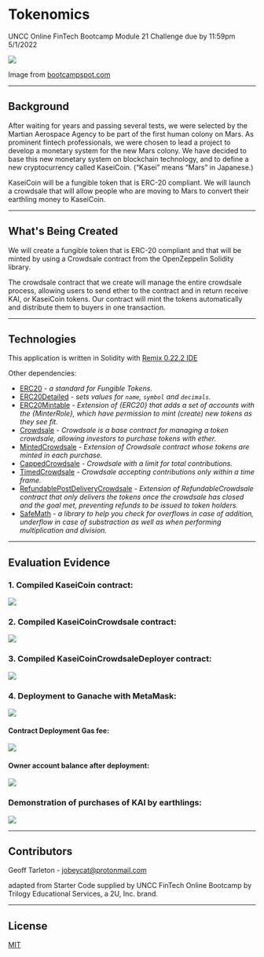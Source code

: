 # Tokenomics
UNCC Online FinTech Bootcamp Module 21 Challenge due by 11:59pm 5/1/2022

<img src="Images/21-4-application-image.png"/>

Image from [bootcampspot.com](https://courses.bootcampspot.com/courses/980/assignments/20398?module_item_id=378225)

---

## Background

After waiting for years and passing several tests, we were selected by the Martian Aerospace Agency to be part of the first human colony on Mars. As prominent fintech professionals, we were chosen to lead a project to develop a monetary system for the new Mars colony. We have decided to base this new monetary system on blockchain technology, and to define a new cryptocurrency called KaseiCoin. (“Kasei” means “Mars” in Japanese.)

KaseiCoin will be a fungible token that is ERC-20 compliant. We will launch a crowdsale that will allow people who are moving to Mars to convert their earthling money to KaseiCoin.

---

## What's Being Created

We will create a fungible token that is ERC-20 compliant and that will be minted by using a Crowdsale contract from the OpenZeppelin Solidity library.

The crowdsale contract that we create will manage the entire crowdsale process, allowing users to send ether to the contract and in return receive KAI, or KaseiCoin tokens. Our contract will mint the tokens automatically and distribute them to buyers in one transaction.

---

## Technologies

This application is written in Solidity with [Remix 0.22.2 IDE](https://remix-ide.readthedocs.io/en/latest/index.html)

Other dependencies:

 - [ERC20](https://github.com/OpenZeppelin/openzeppelin-contracts/blob/release-v2.5.0/contracts/token/ERC20/ERC20.sol) - *a standard for Fungible Tokens.*
 - [ERC20Detailed](https://github.com/OpenZeppelin/openzeppelin-contracts/blob/release-v2.5.0/contracts/token/ERC20/ERC20Detailed.sol) - *sets values for `name`, `symbol` and `decimals`.*
 - [ERC20Mintable](https://github.com/OpenZeppelin/openzeppelin-contracts/blob/release-v2.5.0/contracts/token/ERC20/ERC20Mintable.sol) - *Extension of {ERC20} that adds a set of accounts with the {MinterRole}, which have permission to mint (create) new tokens as they see fit.*
 - [Crowdsale](https://github.com/OpenZeppelin/openzeppelin-contracts/blob/release-v2.5.0/contracts/crowdsale/Crowdsale.sol) - *Crowdsale is a base contract for managing a token crowdsale, allowing investors to purchase tokens with ether.*
 - [MintedCrowdsale](https://github.com/OpenZeppelin/openzeppelin-contracts/blob/release-v2.5.0/contracts/crowdsale/emission/MintedCrowdsale.sol) - *Extension of Crowdsale contract whose tokens are minted in each purchase.*
 - [CappedCrowdsale](https://github.com/OpenZeppelin/openzeppelin-contracts/blob/release-v2.5.0/contracts/crowdsale/validation/CappedCrowdsale.sol) - *Crowdsale with a limit for total contributions.*
 - [TimedCrowdsale](https://github.com/OpenZeppelin/openzeppelin-contracts/blob/release-v2.5.0/contracts/crowdsale/validation/TimedCrowdsale.sol) - *Crowdsale accepting contributions only within a time frame.*
 - [RefundablePostDeliveryCrowdsale](https://github.com/OpenZeppelin/openzeppelin-contracts/blob/release-v2.5.0/contracts/crowdsale/distribution/RefundablePostDeliveryCrowdsale.sol) - *Extension of RefundableCrowdsale contract that only delivers the tokens once the crowdsale has closed and the goal met, preventing refunds to be issued to token holders.*
 - [SafeMath](https://github.com/OpenZeppelin/openzeppelin-contracts/blob/master/contracts/utils/math/SafeMath.sol) - *a library to help you check for overflows in case of addition, underflow in case of substraction as well as when performing multiplication and division.*
  
---

## Evaluation Evidence

### 1. Compiled KaseiCoin contract:

![](Images/1_KaseiCoin_compiled.png)

### 2. Compiled KaseiCoinCrowdsale contract:

![](Images/2_KaseiCoinCrowdsale_compiled.png)

### 3. Compiled KaseiCoinCrowdsaleDeployer contract:

![](Images/3_KaseiCoinCrowdsaleDeployer_compiled.png)

### 4. Deployment to Ganache with MetaMask:

![](Images/4_deploy_remix.png)

#### Contract Deployment Gas fee:

![](Images/4_contract_deploy.png)

#### Owner account balance after deployment:

![](Images/5_after_deploy.png)

### Demonstration of purchases of KAI by earthlings:

![](Images/final_crowdsale.gif)

---

## Contributors
Geoff Tarleton - jobeycat@protonmail.com

adapted from Starter Code supplied by UNCC FinTech Online Bootcamp by Trilogy Educational Services, a 2U, Inc. brand.

---

## License

[MIT](LICENSE)
